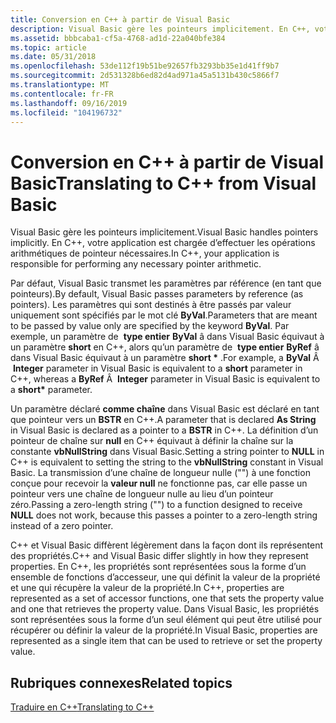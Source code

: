 ```yaml
---
title: Conversion en C++ à partir de Visual Basic
description: Visual Basic gère les pointeurs implicitement. En C++, votre application est chargée d’effectuer les opérations arithmétiques de pointeur nécessaires.
ms.assetid: bbbcaba1-cf5a-4768-ad1d-22a040bfe384
ms.topic: article
ms.date: 05/31/2018
ms.openlocfilehash: 53de112f19b51be92657fb3293bb35e1d41ff9b7
ms.sourcegitcommit: 2d531328b6ed82d4ad971a45a5131b430c5866f7
ms.translationtype: MT
ms.contentlocale: fr-FR
ms.lasthandoff: 09/16/2019
ms.locfileid: "104196732"
---
```

# <a name="translating-to-c-from-visual-basic"></a><span data-ttu-id="80504-104">Conversion en C++ à partir de Visual Basic</span><span class="sxs-lookup"><span data-stu-id="80504-104">Translating to C++ from Visual Basic</span></span>

<span data-ttu-id="80504-105">Visual Basic gère les pointeurs implicitement.</span><span class="sxs-lookup"><span data-stu-id="80504-105">Visual Basic handles pointers implicitly.</span></span> <span data-ttu-id="80504-106">En C++, votre application est chargée d’effectuer les opérations arithmétiques de pointeur nécessaires.</span><span class="sxs-lookup"><span data-stu-id="80504-106">In C++, your application is responsible for performing any necessary pointer arithmetic.</span></span>

<span data-ttu-id="80504-107">Par défaut, Visual Basic transmet les paramètres par référence (en tant que pointeurs).</span><span class="sxs-lookup"><span data-stu-id="80504-107">By default, Visual Basic passes parameters by reference (as pointers).</span></span> <span data-ttu-id="80504-108">Les paramètres qui sont destinés à être passés par valeur uniquement sont spécifiés par le mot clé **ByVal**.</span><span class="sxs-lookup"><span data-stu-id="80504-108">Parameters that are meant to be passed by value only are specified by the keyword **ByVal**.</span></span> <span data-ttu-id="80504-109">Par exemple, un paramètre de  **type entier** **ByVal** â dans Visual Basic équivaut à un paramètre **short** en C++, alors qu’un paramètre de  **type entier** **ByRef** â dans Visual Basic équivaut à un paramètre **short \*** .</span><span class="sxs-lookup"><span data-stu-id="80504-109">For example, a **ByVal** Â  **Integer** parameter in Visual Basic is equivalent to a **short** parameter in C++, whereas a **ByRef** Â  **Integer** parameter in Visual Basic is equivalent to a **short\*** parameter.</span></span>

<span data-ttu-id="80504-110">Un paramètre déclaré **comme chaîne** dans Visual Basic est déclaré en tant que pointeur vers un **BSTR** en C++.</span><span class="sxs-lookup"><span data-stu-id="80504-110">A parameter that is declared **As String** in Visual Basic is declared as a pointer to a **BSTR** in C++.</span></span> <span data-ttu-id="80504-111">La définition d’un pointeur de chaîne sur **null** en C++ équivaut à définir la chaîne sur la constante **vbNullString** dans Visual Basic.</span><span class="sxs-lookup"><span data-stu-id="80504-111">Setting a string pointer to **NULL** in C++ is equivalent to setting the string to the **vbNullString** constant in Visual Basic.</span></span> <span data-ttu-id="80504-112">La transmission d’une chaîne de longueur nulle ("") à une fonction conçue pour recevoir la **valeur null** ne fonctionne pas, car elle passe un pointeur vers une chaîne de longueur nulle au lieu d’un pointeur zéro.</span><span class="sxs-lookup"><span data-stu-id="80504-112">Passing a zero-length string ("") to a function designed to receive **NULL** does not work, because this passes a pointer to a zero-length string instead of a zero pointer.</span></span>

<span data-ttu-id="80504-113">C++ et Visual Basic diffèrent légèrement dans la façon dont ils représentent des propriétés.</span><span class="sxs-lookup"><span data-stu-id="80504-113">C++ and Visual Basic differ slightly in how they represent properties.</span></span> <span data-ttu-id="80504-114">En C++, les propriétés sont représentées sous la forme d’un ensemble de fonctions d’accesseur, une qui définit la valeur de la propriété et une qui récupère la valeur de la propriété.</span><span class="sxs-lookup"><span data-stu-id="80504-114">In C++, properties are represented as a set of accessor functions, one that sets the property value and one that retrieves the property value.</span></span> <span data-ttu-id="80504-115">Dans Visual Basic, les propriétés sont représentées sous la forme d’un seul élément qui peut être utilisé pour récupérer ou définir la valeur de la propriété.</span><span class="sxs-lookup"><span data-stu-id="80504-115">In Visual Basic, properties are represented as a single item that can be used to retrieve or set the property value.</span></span>

## <a name="related-topics"></a><span data-ttu-id="80504-116">Rubriques connexes</span><span class="sxs-lookup"><span data-stu-id="80504-116">Related topics</span></span>

<dl> <dt>

[<span data-ttu-id="80504-117">Traduire en C++</span><span class="sxs-lookup"><span data-stu-id="80504-117">Translating to C++</span></span>](translating-to-c--.md)
</dt> </dl>

 

 




